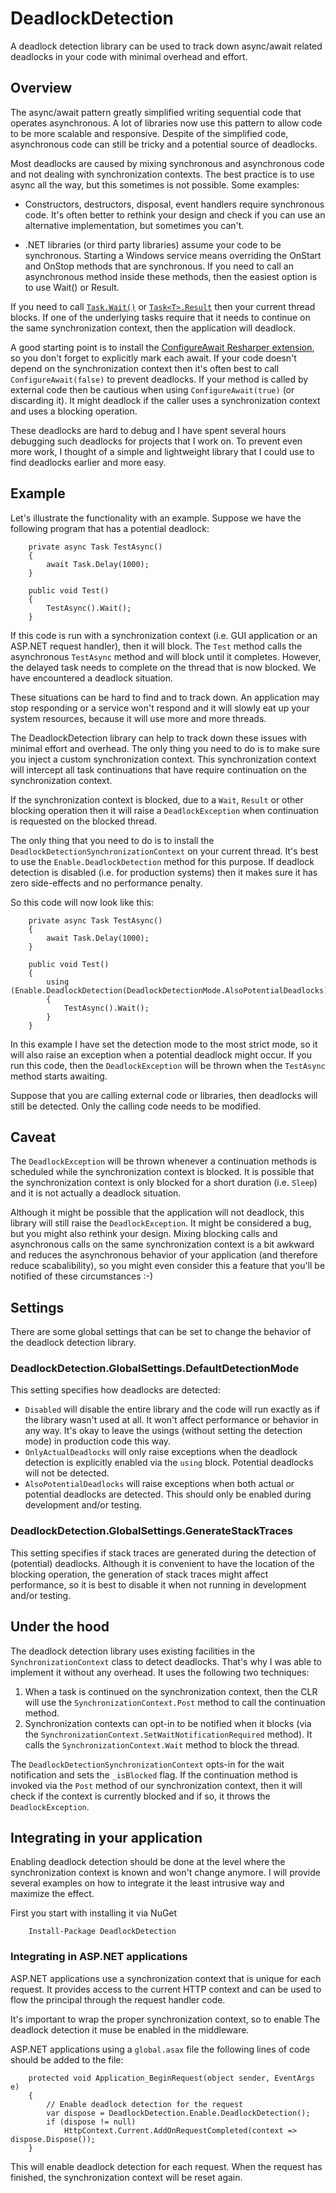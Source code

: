 # DeadlockDetection
A deadlock detection library can be used to track down async/await related
deadlocks in your code with minimal overhead and effort.

## Overview
The async/await pattern greatly simplified writing sequential code that
operates asynchronous. A lot of libraries now use this pattern to allow
code to be more scalable and responsive. Despite of the simplified code,
asynchronous code can still be tricky and a potential source of deadlocks.

Most deadlocks are caused by mixing synchronous and asynchronous code and
not dealing with synchronization contexts. The best practice is to use async
all the way, but this sometimes is not possible. Some examples:

* Constructors, destructors, disposal, event handlers require synchronous
  code. It's often better to rethink your design and check if you can use an
  alternative implementation, but sometimes you can't.

* .NET libraries (or third party libraries) assume your code to be synchronous.
  Starting a Windows service means overriding the OnStart and OnStop methods
  that are synchronous. If you need to call an asynchronous method inside
  these methods, then the easiest option is to use Wait() or Result.

If you need to call [`Task.Wait()`](https://msdn.microsoft.com/en-us/library/system.threading.tasks.task.wait(v=vs.110).aspx)
or [`Task<T>.Result`](https://msdn.microsoft.com/en-us/library/dd321468(v=vs.110).aspx)
then your current thread blocks. If one of the underlying tasks require that it
needs to continue on the same synchronization context, then the application
will deadlock.

A good starting point is to install the [ConfigureAwait Resharper extension](https://github.com/aelij/ConfigureAwaitChecker/),
so you don't forget to explicitly mark each await. If your code doesn't depend
on the synchronization context then it's often best to call
`ConfigureAwait(false)` to prevent deadlocks. If your method is called by external
code then be cautious when using `ConfigureAwait(true)` (or discarding it). It
might deadlock if the caller uses a synchronization context and uses a blocking
operation.

These deadlocks are hard to debug and I have spent several hours debugging
such deadlocks for projects that I work on. To prevent even more work, I thought
of a simple and lightweight library that I could use to find deadlocks earlier
and more easy.

## Example
Let's illustrate the functionality with an example. Suppose we have the
following program that has a potential deadlock:

```
    private async Task TestAsync()
    {
        await Task.Delay(1000);
    }

    public void Test()
    {
        TestAsync().Wait();
    }
```

If this code is run with a synchronization context (i.e. GUI application or an
ASP.NET request handler), then it will block. The `Test` method calls the
asynchronous `TestAsync` method and will block until it completes. However, the
delayed task needs to complete on the thread that is now blocked. We have
encountered a deadlock situation.

These situations can be hard to find and to track down. An application may stop
responding or a service won't respond and it will slowly eat up your system
resources, because it will use more and more threads.

The DeadlockDetection library can help to track down these issues with minimal
effort and overhead. The only thing you need to do is to make sure you inject
a custom synchronization context. This synchronization context will intercept
all task continuations that have require continuation on the synchronization
context.

If the synchronization context is blocked, due to a `Wait`, `Result` or other
blocking operation then it will raise a `DeadlockException` when continuation
is requested on the blocked thread.

The only thing that you need to do is to install the
`DeadlockDetectionSynchronizationContext` on your current thread. It's best
to use the `Enable.DeadlockDetection` method for this purpose. If deadlock
detection is disabled (i.e. for production systems) then it makes sure it
has zero side-effects and no performance penalty.

So this code will now look like this:

```
    private async Task TestAsync()
    {
        await Task.Delay(1000);
    }

    public void Test()
    {
        using (Enable.DeadlockDetection(DeadlockDetectionMode.AlsoPotentialDeadlocks))
        {
            TestAsync().Wait();
        }
    }
```

In this example I have set the detection mode to the most strict mode, so it
will also raise an exception when a potential deadlock might occur. If you run
this code, then the `DeadlockException` will be thrown when the `TestAsync`
method starts awaiting.

Suppose that you are calling external code or libraries, then deadlocks will
still be detected. Only the calling code needs to be modified.

## Caveat
The `DeadlockException` will be thrown whenever a continuation methods is
scheduled while the synchronization context is blocked. It is possible that the
synchronization context is only blocked for a short duration (i.e. `Sleep`) and
it is not actually a deadlock situation.

Although it might be possible that the application will not deadlock, this
library will still raise the `DeadlockException`. It might be considered a bug,
but you might also rethink your design. Mixing blocking calls and asynchronous
calls on the same synchronization context is a bit awkward and reduces the
asynchronous behavior of your application (and therefore reduce scabalibility),
so you might even consider this a feature that you'll be notified of these
circumstances :-)

## Settings
There are some global settings that can be set to change the behavior of the
deadlock detection library.

### DeadlockDetection.GlobalSettings.DefaultDetectionMode
This setting specifies how deadlocks are detected:

 * `Disabled` will disable the entire library and the code will run exactly
   as if the library wasn't used at all. It won't affect performance or
   behavior in any way. It's okay to leave the usings (without setting the
   detection mode) in production code this way.
 * `OnlyActualDeadlocks` will only raise exceptions when the deadlock detection
   is explicitly enabled via the `using` block. Potential deadlocks will not be
   detected.
 * `AlsoPotentialDeadlocks` will raise exceptions when both actual or potential
   deadlocks are detected. This should only be enabled during development and/or
   testing.

### DeadlockDetection.GlobalSettings.GenerateStackTraces
This setting specifies if stack traces are generated during the detection of
(potential) deadlocks. Although it is convenient to have the location of the
blocking operation, the generation of stack traces might affect performance,
so it is best to disable it when not running in development and/or testing.

## Under the hood
The deadlock detection library uses existing facilities in the
`SynchronizationContext` class to detect deadlocks. That's why I was able to
implement it without any overhead. It uses the following two techniques:

 1. When a task is continued on the synchronization context, then the CLR
    will use the `SynchronizationContext.Post` method to call the continuation
	method.
 2. Synchronization contexts can opt-in to be notified when it blocks (via
    the `SynchronizationContext.SetWaitNotificationRequired` method). It
	calls the `SynchronizationContext.Wait` method to block the thread.

The `DeadlockDetectionSynchronizationContext` opts-in for the wait notification
and sets the `_isBlocked` flag. If the continuation method is invoked via the
`Post` method of our synchronization context, then it will check if the context
is currently blocked and if so, it throws the `DeadlockException`.

## Integrating in your application
Enabling deadlock detection should be done at the level where the
synchronization context is known and won't change anymore. I will provide
several examples on how to integrate it the least intrusive way and maximize
the effect.

First you start with installing it via NuGet

```
    Install-Package DeadlockDetection
```

### Integrating in ASP.NET applications
ASP.NET applications use a synchronization context that is unique for each
request. It provides access to the current HTTP context and can be used to
flow the principal through the request handler code.

It's important to wrap the proper synchronization context, so to enable The
deadlock detection it muse be enabled in the middleware.

ASP.NET applications using a `global.asax` file the following lines of code
should be added to the file:

```
	protected void Application_BeginRequest(object sender, EventArgs e)
	{
		// Enable deadlock detection for the request
		var dispose = DeadlockDetection.Enable.DeadlockDetection();
		if (dispose != null)
			HttpContext.Current.AddOnRequestCompleted(context => dispose.Dispose());
	}
```
This will enable deadlock detection for each request. When the request has
finished, the synchronization context will be reset again.
